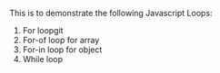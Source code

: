 This is to demonstrate the following Javascript Loops:
1) For loopgit 
2) For-of loop for array
3) For-in loop for object
4) While loop
